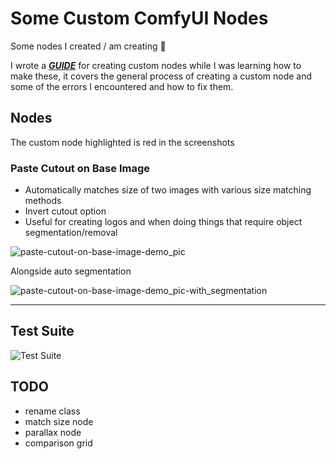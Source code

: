 # Some Custom ComfyUI Nodes

Some nodes I created / am creating 🤗

I wrote a ***[GUIDE](wiki/creating-custom-comfyui_nodes-guide.md)*** for creating custom nodes while I was learning how to make these, it covers the general process of creating a custom node and some of the errors I encountered and how to fix them.

## Nodes

The custom node highlighted is red in the screenshots

### Paste Cutout on Base Image

- Automatically matches size of two images with various size matching methods
- Invert cutout option
- Useful for creating logos and when doing things that require object segmentation/removal

![paste-cutout-on-base-image-demo_pic](wiki/wiki-pics/node-demos/paste-cutout-on-base-image-demo_pic.png)

Alongside auto segmentation

![paste-cutout-on-base-image-demo_pic-with_segmentation](wiki/wiki-pics/node-demos/paste-cutout-on-base-image-with_segmentation-demo_pic.png)



---------------------

## Test Suite

![Test Suite](test/test_composite_alpha_to_base)

## TODO

- rename class
- match size node
- parallax node
- comparison grid
